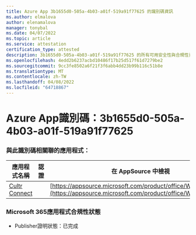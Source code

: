 ```yaml
---
title: Azure App 3b1655d0-505a-4b03-a01f-519a91f77625 的識別碼資訊
ms.author: elmalova
author: elenamalova
manager: tonybal
ms.date: 04/07/2022
ms.topic: article
ms.service: attestation
certification_type: attested
description: 3b1655d0-505a-4b03-a01f-519a91f77625 的所有可用安全性與合規性資訊。
ms.openlocfilehash: 4edd2b6237acbd10486f17b25d517f61d7279be2
ms.sourcegitcommit: 9cc3fe8502a6f21f3f6abb4dd23b99b116c51b8e
ms.translationtype: MT
ms.contentlocale: zh-TW
ms.lasthandoff: 04/08/2022
ms.locfileid: "64718867"
---
```

# <a name="azure-app-id-3b1655d0-505a-4b03-a01f-519a91f77625"></a>Azure App識別碼：3b1655d0-505a-4b03-a01f-519a91f77625


### <a name="apps-associated-with-this-id"></a>與此識別碼相關聯的應用程式：
| **應用程式名稱** | **認證** | **在 AppSource 中檢視** |
|--------------|---------------|-----------------------|
| [Cultr Connect](../forward/WA200003008.md) |  | [https://appsource.microsoft.com/product/office/WA200003008](https://appsource.microsoft.com/product/office/WA200003008) |

### <a name="microsoft-365-app-compliance-status"></a>Microsoft 365應用程式合規性狀態
- Publisher證明狀態：已完成
